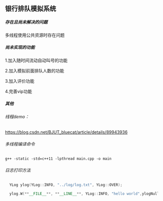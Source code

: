 ## 银行排队模拟系统



##### 存在且尚未解决的问题

多线程使用公共资源时存在问题




##### 尚未实现的功能

1.加入随时间流动自动叫号的功能

2.加入模拟前面排队人数的功能

3.加入评价功能

4.完善vip功能



##### 其他



###### 线程demo：

https://blog.csdn.net/BJUT_bluecat/article/details/89943936



###### 多线程编译命令

 ```shell
g++ -static -std=c++11 -lpthread main.cpp -o main
 ```





###### 日志打印方法

```c++
  YLog ylog(YLog::INFO, "../log/log.txt", YLog::OVER);

  ylog.W(**__FILE__**, **__LINE__**, YLog::INFO, "hello world",ylogNull);
```

